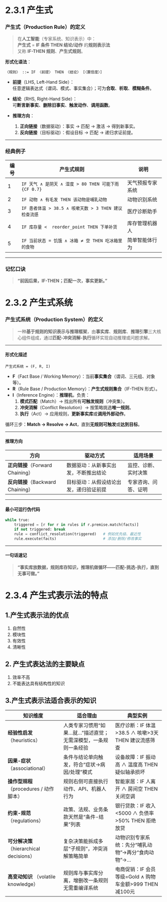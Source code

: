 # 2.3.1 产生式

### 产生式（Production Rule）的定义

> 在**人工智能**（专家系统、知识表示）中：  
> **产生式** = **IF 条件 THEN 结论/动作** 的**规则表示法**  
> 又称 **IF-THEN 规则**、**产生式规则**。

**形式化语法**：

```
〈规则〉 ::= IF 〈前提〉 THEN 〈结论〉 [〈置信度〉]
```

- **前提**（LHS, Left-Hand Side）：  
  任意逻辑表达式（谓词、模式、事实集合）；可为**合取**、**析取**、**模糊条件**。

- **结论**（RHS, Right-Hand Side）：  
  可**断言新事实**、**删除旧事实**、**触发动作**、**调用函数**。

- **推理方向**：  
  1. **正向链接**（数据驱动）：事实 → 匹配 → 激活 → 得到新事实。  
  2. **反向链接**（目标驱动）：假设目标 → 匹配 → 递归求证前提。

---

### 经典例子

| 编号 | 产生式规则                                            | 说明             |
| ---- | ----------------------------------------------------- | ---------------- |
| 1    | `IF 天气 ∧ 是阴天 ∧ 湿度 > 80 THEN 可能下雨 {CF 0.7}` | 天气预报专家系统 |
| 2    | `IF 动物 ∧ 有毛发 THEN 该动物是哺乳动物`              | 动物识别系统     |
| 3    | `IF 患者体温 > 38.5 ∧ 咳嗽天数 > 3 THEN 建议检查流感` | 医疗诊断助手     |
| 4    | `IF 库存量 <  reorder_point THEN 下单补货`            | 库存管理机器人   |
| 5    | `IF 当前状态 = 饥饿 ∧ 冰箱 ≠ 空 THEN 吃冰箱里的食物`  | 简单智能体行为   |

---

### 记忆口诀
> **“前因后果，IF-THEN；匹配一次，事实更新。”**

# 2.3.2 产生式系统

### 产生式系统（Production System）的定义

> 一种**基于规则的知识表示与推理框架**，由**事实库**、**规则库**、**推理引擎**三大核心组件组成，通过**匹配-冲突消解-执行**循环实现自动推理或问题求解。

---

#### 形式化描述
```
产生式系统 = (F, R, I)
```
- **F**（Fact Base / Working Memory）：当前**事实集合**（谓词、三元组、对象等）。  
- **R**（Rule Base / Production Memory）：**产生式规则集合**（IF-THEN 形式）。  
- **I**（Inference Engine）：**推理机**，负责：
  1. **模式匹配**（Match）→ 找出所有**可触发规则**（冲突集）。  
  2. **冲突消解**（Conflict Resolution）→ 按策略挑选**唯一规则**。  
  3. **执行**（Act）→ 应用规则，**更新事实库**或**调用外部动作**。

循环三步：**Match → Resolve → Act**，直到**无规则可触发**或**达到目标**。

---

#### 推理方向
| 方向                              | 驱动方式                               | 适用场景             |
| --------------------------------- | -------------------------------------- | -------------------- |
| **正向链接**（Forward Chaining）  | 数据驱动：从新事实出发，不断推出结论   | 监控、诊断、实时决策 |
| **反向链接**（Backward Chaining） | 目标驱动：从假设结论出发，递归验证前提 | 专家咨询、问答、证明 |

---

#### 最小可运行伪代码
```python
while true:
    triggered = [r for r in rules if r.premise.match(facts)]
    if not triggered: break
    rule = conflict_resolution(triggered)   # 例如优先级、最近性
    rule.execute(facts)                     # 添加/删除/修改事实
```

---

#### 一句话速记
> **“事实库放数据，规则库存知识，推理机做循环——匹配-挑选-执行，直到无事可做。”**

# 2.3.4 产生式表示法的特点

## 1.产生式表示法的优点

1. 自然性
2. 模块性
3. 有效性
4. 清晰性

## 2. 产生式表达法的主要缺点

1. 效率不高
2. 不能表达具有结构性的知识

## 3.产生式表示法适合表示的知识

| 知识维度                                   | 适合理由                                                     | 典型实例                                                 |
| ------------------------------------------ | ------------------------------------------------------------ | -------------------------------------------------------- |
| **经验性启发**  （heuristics）             | 人类专家习惯用“如果…就…”描述直觉；无需深模型，一条规则一条经验 | 医疗诊断：IF 体温>38.5 ∧ 咳嗽>3天 THEN 建议流感筛查      |
| **因果-症状**  （associational）           | 条件与结论单向触发，符合“症状→病因/处理”模式                 | 设备故障：IF 振动高 ∧ 温度高 THEN 疑似轴承损坏           |
| **操作型规程**  （procedures / 动作脚本）  | 规则右侧可直接执行动作、API、机器人行为                      | 智能家居：IF 人离开 ∧ 房间空 THEN 关闭空调               |
| **约束-规范**  （regulations）             | 政策、法规、业务条款天然是“条件-结果”列表                    | 银行贷款：IF 收入<5000 ∧ 负债率>50% THEN 拒绝放贷        |
| **可分解决策**  （hierarchical decisions） | 复杂决策能拆成多层“子规则”，冲突消解策略简单                 | 动物识别专家系统：先分“哺乳动物”→再分“食肉动物”→…        |
| **高变动知识**  （volatile knowledge）     | 规则库与事实库分离，增删改一条规则无需重编译系统             | 电商促销：IF 会员等级=Gold ∧ 购物车金额>999 THEN 减100元 |